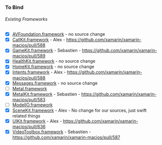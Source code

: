 ### To Bind
###### Existing Frameworks
- [X] [AVFoundation.framework](https://github.com/xamarin/xamarin-macios/wiki/AVFoundation-iOS-Beta5) - no source change
- [X] [CallKit.framework](https://github.com/xamarin/xamarin-macios/wiki/CallKit-iOS-Beta5) - Alex - https://github.com/xamarin/xamarin-macios/pull/588
- [X] [GameKit.framework](https://github.com/xamarin/xamarin-macios/wiki/GameKit-iOS-Beta5) - Sebastien - https://github.com/xamarin/xamarin-macios/pull/589
- [X] [HealthKit.framework](https://github.com/xamarin/xamarin-macios/wiki/HealthKit-iOS-Beta5) - no source change
- [X] [HomeKit.framework](https://github.com/xamarin/xamarin-macios/wiki/HomeKit-iOS-Beta5) - no source change
- [X] [Intents.framework](https://github.com/xamarin/xamarin-macios/wiki/Intents-iOS-Beta5) - Alex - https://github.com/xamarin/xamarin-macios/pull/588
- [X] [Messages.framework](https://github.com/xamarin/xamarin-macios/wiki/Messages-iOS-Beta5) - no source change
- [ ] [Metal.framework](https://github.com/xamarin/xamarin-macios/wiki/Metal-iOS-Beta5)
- [X] [MetalKit.framework](https://github.com/xamarin/xamarin-macios/wiki/MetalKit-iOS-Beta5) - Sebastien - https://github.com/xamarin/xamarin-macios/pull/583
- [ ] [ModelIO.framework](https://github.com/xamarin/xamarin-macios/wiki/ModelIO-iOS-Beta5)
- [X] [SceneKit.framework](https://github.com/xamarin/xamarin-macios/wiki/SceneKit-iOS-Beta5) - Alex - No change for our sources, just swift related things
- [X] [UIKit.framework](https://github.com/xamarin/xamarin-macios/wiki/UIKit-iOS-Beta5) - Alex - https://github.com/xamarin/xamarin-macios/pull/636 
- [X] [VideoToolbox.framework](https://github.com/xamarin/xamarin-macios/wiki/VideoToolbox-iOS-Beta5) - Sebastien - https://github.com/xamarin/xamarin-macios/pull/587